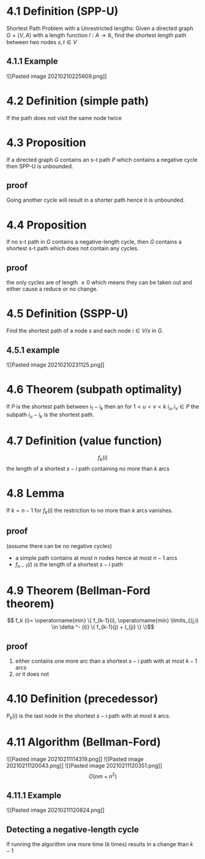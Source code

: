 # 4.1 Definition (SPP-U)
Shortest Path Problem with a Unrestricted lengths:
Given a directed graph $G=(V,A)$ with a length function $l: A \rightarrow \mathbb{R}$, find the shortest length path between two nodes $s,t \in V$

## 4.1.1 Example
![[Pasted image 20210210225609.png]]

# 4.2 Definition (simple path)
If the path does not visit the same node twice

# 4.3 Proposition
If a directed graph $G$ contains an $s$-$t$ path $P$ which contains a negative cycle then SPP-U is unbounded.

## proof
Going another cycle will result in a shorter path hence it is unbounded.

# 4.4 Proposition
If no s-t path in $G$ contains a negative-length cycle, then $G$ contains a shortest s-t path which does not contain any cycles.

## proof
the only cycles are of length $\geq 0$ which means they can be taken out and either cause a reduce or no change.

# 4.5 Definition (SSPP-U)
Find the shortest path of a node $s$ and each node $i \in V/{s}$ in $G$.

## 4.5.1 example
![[Pasted image 20210210231125.png]]

# 4.6 Theorem (subpath optimality)
If $P$ is the shortest path between $i_1-i_k$ then an for $1<u<v<k$ $i_u,i_v \in P$ the subpath $i_u-i_k$ is  the shortest path.

# 4.7 Definition (value function)
$$ f_k(i) $$
the length of a shortest $s-i$ path containing no more than $k$ arcs

# 4.8 Lemma
If $k=n-1$ for $f_k(i)$ the restriction to no more than $k$ arcs vanishes.

## proof
(assume there can be no negative cycles)
- a simple path contains at most $n$ nodes hence at most $n-1$ arcs
- $f_{n-1}(i)$ is the length of a shortest $s-i$ path

# 4.9 Theorem (Bellman-Ford theorem)
$$ f_k (i)= \operatorname{min} \{ f_{k-1}(i), \operatorname{min} \limits_{(j,i) \in \delta ^- (i)} \{ f_{k-1}(j) + l_{ji} \} \}$$

## proof
1. either contains one more arc than a shortest $s-i$ path with at most $k-1$ arcs
2. or it does not

# 4.10 Definition (precedessor)
$P_k (i)$ is the last node in the shortest $s-i$ path with at most $k$ arcs.

# 4.11 Algorithm (Bellman-Ford)
![[Pasted image 20210211114319.png]]
![[Pasted image 20210211120043.png]]
![[Pasted image 20210211120351.png]]
$$ O(nm + n^2)$$

## 4.11.1 Example
![[Pasted image 20210211120824.png]]

## Detecting a negative-length cycle
If running the algorithm one more time ($k$ times) results in a change than $k-1$